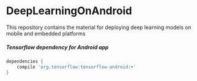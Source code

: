  DeepLearningOnAndroid
====================== 
This repository contains the material for deploying deep learning models on mobile and embedded platforms 

##### Tensorflow dependency for Android app
```gradle
dependencies {
    compile 'org.tensorflow:tensorflow-android:+'
}
```

